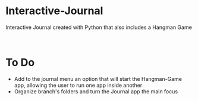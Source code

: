 # Interactive-Journal
Interactive Journal created with Python that also includes a Hangman Game

<br>
  
# To Do
- Add to the journal menu an option that will start the Hangman-Game app, allowing the user to run one app inside another
  <br>
- Organize branch's folders and turn the Journal app the main focus
